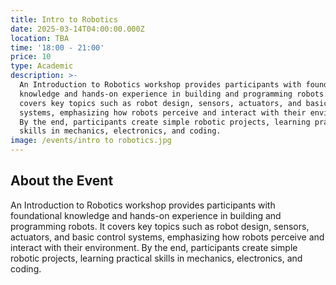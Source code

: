 ```yaml
---
title: Intro to Robotics
date: 2025-03-14T04:00:00.000Z
location: TBA
time: '18:00 - 21:00'
price: 10
type: Academic
description: >-
  An Introduction to Robotics workshop provides participants with foundational
  knowledge and hands-on experience in building and programming robots. It
  covers key topics such as robot design, sensors, actuators, and basic control
  systems, emphasizing how robots perceive and interact with their environment.
  By the end, participants create simple robotic projects, learning practical
  skills in mechanics, electronics, and coding.
image: /events/intro to robotics.jpg
---
```


## About the Event

An Introduction to Robotics workshop provides participants with foundational knowledge and hands-on experience in building and programming robots. It covers key topics such as robot design, sensors, actuators, and basic control systems, emphasizing how robots perceive and interact with their environment. By the end, participants create simple robotic projects, learning practical skills in mechanics, electronics, and coding.
